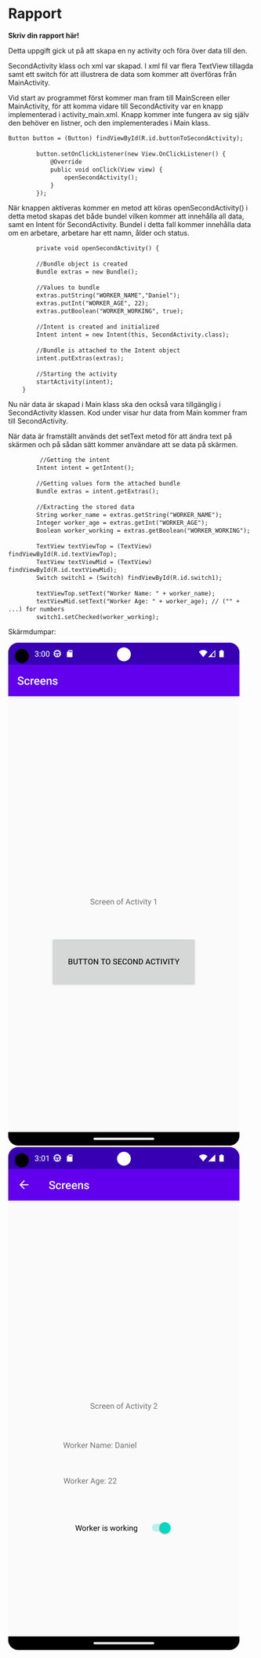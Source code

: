 
# Rapport

**Skriv din rapport här!**

Detta uppgift gick ut på att skapa en ny activity och föra över data till den. 

SecondActivity klass och xml var skapad. I xml fil var flera TextView tillagda samt ett switch för att illustrera 
de data som kommer att överföras från MainActivity. 

Vid start av programmet först kommer man fram till MainScreen eller MainActivity, för att komma vidare till SecondActivity
var en knapp implementerad i activity_main.xml. Knapp kommer inte fungera av sig själv den behöver en listner, och den
implementerades i Main klass. 

```
Button button = (Button) findViewById(R.id.buttonToSecondActivity);

        button.setOnClickListener(new View.OnClickListener() {
            @Override
            public void onClick(View view) {
                openSecondActivity();
            }
        });
```

När knappen aktiveras kommer en metod att köras openSecondActivity() i detta metod skapas det både bundel vilken
kommer att innehålla all data, samt en Intent för SecondActivity.
Bundel i detta fall kommer innehålla data om en arbetare, arbetare har ett namn, ålder och status.

```
        private void openSecondActivity() {

        //Bundle object is created
        Bundle extras = new Bundle();

        //Values to bundle
        extras.putString("WORKER_NAME","Daniel");
        extras.putInt("WORKER_AGE", 22);
        extras.putBoolean("WORKER_WORKING", true);

        //Intent is created and initialized
        Intent intent = new Intent(this, SecondActivity.class);

        //Bundle is attached to the Intent object
        intent.putExtras(extras);

        //Starting the activity
        startActivity(intent);
    }
```

Nu när data är skapad i Main klass ska den också vara tillgänglig i SecondActivity klassen.
Kod under visar hur data from Main kommer fram till SecondActivity.

När data är framställt används det setText metod för att ändra text på skärmen och på sådan sätt
kommer användare att se data på skärmen.

```
         //Getting the intent
        Intent intent = getIntent();

        //Getting values form the attached bundle
        Bundle extras = intent.getExtras();

        //Extracting the stored data
        String worker_name = extras.getString("WORKER_NAME");
        Integer worker_age = extras.getInt("WORKER_AGE");
        Boolean worker_working = extras.getBoolean("WORKER_WORKING");

        TextView textViewTop = (TextView) findViewById(R.id.textViewTop);
        TextView textViewMid = (TextView) findViewById(R.id.textViewMid);
        Switch switch1 = (Switch) findViewById(R.id.switch1);

        textViewTop.setText("Worker Name: " + worker_name);
        textViewMid.setText("Worker Age: " + worker_age); // ("" + ...) for numbers
        switch1.setChecked(worker_working);
```


Skärmdumpar:

![](Screenshot_MainScreen.png)
![](Screenshot_SecondScreen.png)
